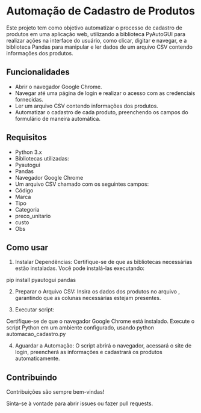 
# Automação de Cadastro de Produtos

Este projeto tem como objetivo automatizar o processo de cadastro de produtos em uma aplicação web, utilizando a biblioteca PyAutoGUI para realizar ações na interface do usuário, como clicar, digitar e navegar, e a biblioteca Pandas para manipular e ler dados de um arquivo CSV contendo informações dos produtos.


## Funcionalidades

- Abrir o navegador Google Chrome.
- Navegar até uma página de login e realizar o acesso com as credenciais fornecidas.
- Ler um arquivo CSV contendo informações dos produtos.
- Automatizar o cadastro de cada produto, preenchendo os campos do formulário de maneira automática.


## Requisitos

- Python 3.x
- Bibliotecas utilizadas:
- Pyautogui 
- Pandas
- Navegador Google Chrome
- Um arquivo CSV chamado  com os seguintes campos:
- Código
- Marca
- Tipo 
- Categoria
- preco_unitario
- custo
- Obs

## Como usar

1. Instalar Dependências: Certifique-se de que as bibliotecas necessárias estão instaladas. Você pode instalá-las executando:

pip install pyautogui pandas

2. Preparar o Arquivo CSV: Insira os dados dos produtos no arquivo , garantindo que as colunas necessárias estejam presentes.

3. Executar script:

Certifique-se de que o navegador Google Chrome está instalado.
Execute o script Python em um ambiente configurado, usando python automacao_cadastro.py

4. Aguardar a Automação: O script abrirá o navegador, acessará o site de login, preencherá as informações e cadastrará os produtos automaticamente.
## Contribuindo

Contribuições são sempre bem-vindas!

Sinta-se à vontade para abrir issues ou fazer pull requests.

